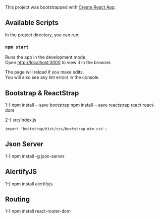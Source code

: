 This project was bootstrapped with [Create React App](https://github.com/facebook/create-react-app).

## Available Scripts

In the project directory, you can run:

### `npm start`

Runs the app in the development mode.<br />
Open [http://localhost:3000](http://localhost:3000) to view it in the browser. 

The page will reload if you make edits.<br />
You will also see any lint errors in the console.

## Bootstrap & ReactStrap

1-)  npm install --save bootstrap
     npm install --save reactstrap react react-dom

2-) src/index.js  

    import 'bootstrap/dist/css/bootstrap.min.css'; 
    
## Json Server 

1-) npm install -g json-server 

## AlertifyJS

1-) npm install alertifyjs 

## Routing 

1-) npm install react-router-dom 
